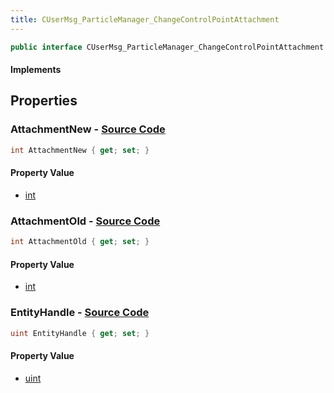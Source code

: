 ```yaml
---
title: CUserMsg_ParticleManager_ChangeControlPointAttachment
---
```


```csharp
public interface CUserMsg_ParticleManager_ChangeControlPointAttachment : ITypedProtobuf<CUserMsg_ParticleManager_ChangeControlPointAttachment>, INativeHandle
```

#### Implements

## Properties

### **AttachmentNew** - [Source Code](https://github.com/swiftly-solution/swiftlys2/blob/main/managed/src/SwiftlyS2.Generated/Protobufs/Interfaces/CUserMsg_ParticleManager_ChangeControlPointAttachment.cs#L16)

```csharp
int AttachmentNew { get; set; }
```

#### Property Value

- [int](https://learn.microsoft.com/dotnet/api/system.int32)

### **AttachmentOld** - [Source Code](https://github.com/swiftly-solution/swiftlys2/blob/main/managed/src/SwiftlyS2.Generated/Protobufs/Interfaces/CUserMsg_ParticleManager_ChangeControlPointAttachment.cs#L13)

```csharp
int AttachmentOld { get; set; }
```

#### Property Value

- [int](https://learn.microsoft.com/dotnet/api/system.int32)

### **EntityHandle** - [Source Code](https://github.com/swiftly-solution/swiftlys2/blob/main/managed/src/SwiftlyS2.Generated/Protobufs/Interfaces/CUserMsg_ParticleManager_ChangeControlPointAttachment.cs#L19)

```csharp
uint EntityHandle { get; set; }
```

#### Property Value

- [uint](https://learn.microsoft.com/dotnet/api/system.uint32)

